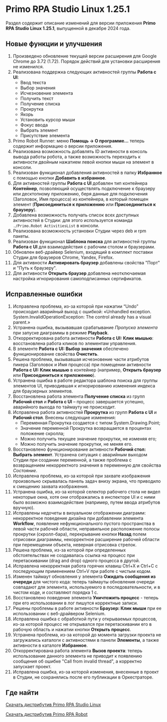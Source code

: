 # Primo RPA Studio Linux 1.25.1

Раздел содержит описание изменений для версии приложения **Primo RPA Studio Linux 1.25.1**, выпущенной в декабре 2024 года. 

## Новые функции и улучшения

1. Произведено обновление текущей версии расширения для Google Chrome до 3.72 (1.72). Порядок действий для установки расширения не изменился. 
1. Реализована поддержка следующих активностей группы **Работа с UI**:
   * Ввод текста
   * Выбор значения
   * Исчезновение элемента
   * Получить текст
   * Получение списка
   * Прокрутка
   * Якорь
   * Установить курсор мыши
   * Фокус ввода
   * Выбрать элемент
   * Присутствие элемента
1. Primo Robot Runner: меню **Помощь -> О программе…** теперь содержит информацию о версии приложения.
1. Реализована возможность добавлять ID активности в консоль вывода работы робота, а также возможность переходить к активности двойным нажатием левой кнопки мыши на элемент в консоли.
1. Реализован функционал добавления активностей в папку **Избранное** с помощью кнопки **Добавить в избранное**.
1. Для активностей группы **Работа с UI** добавлен тип контейнера **Контейнер**, позволяющий осуществлять подключение к браузеру или десктопному приложению, беря данные для подключения (Заголовок, Имя процесса) из контейнера, в который помещен элемент (**Присоединиться к приложению** или **Присоединиться к браузеру**).
1. Добавлена возможность получать список всех доступных активностей в Студии: для этого используется команда `./Primo.Robot ActivitiesList` в консоли.
1. Реализована возможность установки Студии через deb и rpm пакеты.
1. Реализован функционал **Шаблона поиска** для активностей группы **Работа с UI** для взаимодействия с рабочим столом и браузерами. 
1. Обновлен веб-драйвер Selenium, входящий в комплект поставки Студии для браузеров Chrome, Yandex, Firefox.
1. Для активности **Активировать браузер** добавлены свойства "Порт" и "Путь к браузеру".
1. Для активности **Открыть браузер** добавлена неотключаемая настройка игнорирования самоподписанных сертификатов.


## Исправленные ошибки 

1. Исправлена проблема, из-за которой при нажатии “Undo” происходил аварийный выход с ошибкой: «Unhandled exception. System.InvalidOperationException: The control already has a visual parent.»
1. Устранена ошибка, вызывавшая срабатывание *Пропуска элемента* при запуске диаграммы в режиме **Playback**.
1. Откорректирована работа активности **Работа с UI: Клик мышью**: восстановлена работа кликов по элементам управления.
1. В элементе **Работа с UI: Выбор значения** обеспечено функционирование свойства **Очистить**.
1. Решена проблема, вызывавшая исчезновение части атрибутов пикера (Заголовок и Имя процесса) при помещении активности **Работа с UI: Клик мышью** в контейнер (например, **Открыть браузер** или **Присоединиться к приложению**).
1. Устранена ошибка в работе редактора шаблона поиска для группы элементов UI, приводившая к игнорированию изменения индекса для браузерных элементов.
1. Восстановлена работа элемента **Получение списка** из групп **Рабочий стол** и **Работа с UI** – процесс завершается успешно, аварийного выхода по таймауту не происходит.
1. Исправлена работа активностей **Прокрутка** из групп **Работа с UI** и **Рабочий стол**. Внесены следующие изменения:
    * Переменная Прокрутка создается с типом System.Drawing.Point;
    * Значение переменной Прокрутка возвращается в процентах положение скролла;
    * Можно получить текущее значение прокрутки, не изменяя его;
    * Можно получить значение прокрутки, не меняя его.
1. Восстановлено функционирование активности **Рабочий стол: Выбрать элемент**. Устранена ситуация с аварийным выходом Студии при создании переменной, а также проблема с возвращением некорректного значения в переменную для свойства *Состояние*.
1. Исправлена проблема, из-за которой при захвате изображения произвольно скрывалась панель задач внизу экрана, что приводило к смещению захвата изображения.
1. Устранена ошибка, из-за которой селектор рабочего стола не видел некоторые окна, хотя они отображались в инспекторе UI и с ними было возможно взаимодействие (например, путем ввода атрибутов вручную).
1. Исправлены недочеты в визуальном отображении диаграмм: некорректное поведение дизайна при добавлении элемента **Workflow**, появление нефункционального пустого пространства в левой части рабочей области, неправильное расположение полосы прокрутки (скролл-бара), перекрывание кнопки **Назад** полем отрисовки диаграммы, некорректное расширение рабочей области при перемещении объекта, неверная отрисовка стрелок.
1. Решена проблема, из-за которой при определенных обстоятельствах не создавалась ссылка на процесс при перетаскивании (drag and drop) одного процесса в другой.
1. Исправлена некорректная работа горячих клавиш Ctrl+X и Ctrl+C с последующим применением Ctrl+V при работе с чистым кодом.
1. Изменен таймаут обновления у элемента **Ожидать сообщения из очереди** для чистого кода: теперь таймауты обновления очереди совпадают для элемента, используемого в последовательности, и в чистом коде, и составляют порядка 1 с.
1. Восстановлено поведение элемента **Уничтожить процесс** - теперь при его использовании в лог пишутся корректные записи.
1. Решены проблемы в работе активности **Браузер: Клик мыши** при ее использовании с веб-драйвером Selenium.
1. Исправлена ошибка с обработкой пути у открываемых процессов, из-за которой процесс не открывался при перетаскивании его в рабочую область и нажатии кнопки **Открыть процесс**.
1. Устранена проблема, из-за которой до момента загрузки проекта не загружались каталоги с активностями в панели **Элементы**, а также активности в каталоге **Избранное**.
1. Откорректирована работа элемента **Вызов проекта**: теперь использование данного элемента не приводит к появлению сообщения об ошибке "Call from invalid thread", а корректно запускает проект.
1. Исправлена ошибка, из-за которой изменения, внесенные в проект в Студии, не сохранялись после его публикации в Оркестраторе.




## Где найти 

[Скачать дистрибутив Primo RPA Studio Linux](https://disk.primo-rpa.ru/index.php/s/t9BHBjR6PP06Yax?path=%2FRelease%2FStudio)

[Скачать дистрибутив Primo RPA Robot](https://disk.primo-rpa.ru/index.php/s/t9BHBjR6PP06Yax?path=%2FRelease%2FRobot)
